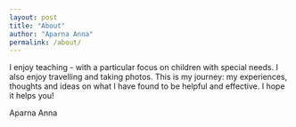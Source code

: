 ```yaml
---
layout: post
title: "About"
author: "Aparna Anna"
permalink: /about/
---
```


I enjoy teaching - with a particular focus on children with special needs. I also enjoy travelling and taking photos. This is my journey: my experiences, thoughts and ideas on what I have found to be helpful and effective. I hope it helps you!

Aparna Anna
